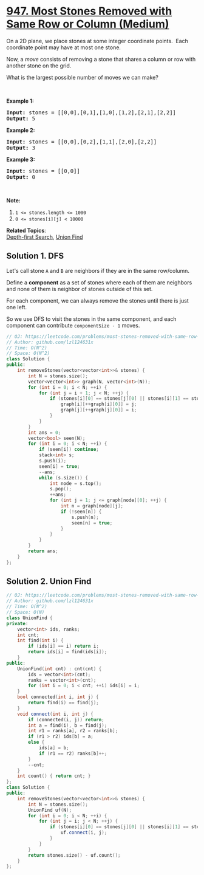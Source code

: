 # [947. Most Stones Removed with Same Row or Column (Medium)](https://leetcode.com/problems/most-stones-removed-with-same-row-or-column/)

<p>On a 2D plane, we place stones at some integer coordinate points.&nbsp; Each coordinate point may have at most one stone.</p>

<p>Now, a <em>move</em> consists of removing a stone&nbsp;that shares a column or row with another stone on the grid.</p>

<p>What is the largest possible number of moves we can make?</p>

<p>&nbsp;</p>

<div>
<p><strong>Example 1:</strong></p>

<pre><strong>Input: </strong>stones = <span id="example-input-1-2">[[0,0],[0,1],[1,0],[1,2],[2,1],[2,2]]</span>
<strong>Output: </strong>5
</pre>

<div>
<p><strong>Example 2:</strong></p>

<pre><strong>Input: </strong>stones = <span id="example-input-2-2">[[0,0],[0,2],[1,1],[2,0],[2,2]]</span>
<strong>Output: </strong>3
</pre>

<div>
<p><strong>Example 3:</strong></p>

<pre><strong>Input: </strong>stones = <span id="example-input-3-2">[[0,0]]</span>
<strong>Output: </strong>0
</pre>

<p>&nbsp;</p>

<p><strong><span>Note:</span></strong></p>

<ol>
	<li><code>1 &lt;= stones.length &lt;= 1000</code></li>
	<li><code>0 &lt;= stones[i][j] &lt; 10000</code></li>
</ol>
</div>
</div>
</div>


**Related Topics**:  
[Depth-first Search](https://leetcode.com/tag/depth-first-search/), [Union Find](https://leetcode.com/tag/union-find/)

## Solution 1. DFS

Let's call stone `A` and `B` are neighbors if they are in the same row/column.

Define a **component** as a set of stones where each of them are neighbors and none of them is neighbor of stones outside of this set.

For each component, we can always remove the stones until there is just one left.

So we use DFS to visit the stones in the same component, and each component can contribute `conponentSize - 1` moves.

```cpp
// OJ: https://leetcode.com/problems/most-stones-removed-with-same-row-or-column/
// Author: github.com/lzl124631x
// Time: O(N^2)
// Space: O(N^2)
class Solution {
public:
    int removeStones(vector<vector<int>>& stones) {
        int N = stones.size();
        vector<vector<int>> graph(N, vector<int>(N));
        for (int i = 0; i < N; ++i) {
            for (int j = i + 1; j < N; ++j) {
                if (stones[i][0] == stones[j][0] || stones[i][1] == stones[j][1]) {
                    graph[i][++graph[i][0]] = j;
                    graph[j][++graph[j][0]] = i;
                }
            }
        }
        int ans = 0;
        vector<bool> seen(N);
        for (int i = 0; i < N; ++i) {
            if (seen[i]) continue;
            stack<int> s;
            s.push(i);
            seen[i] = true;
            --ans;
            while (s.size()) {
                int node = s.top();
                s.pop();
                ++ans;
                for (int j = 1; j <= graph[node][0]; ++j) {
                    int n = graph[node][j];
                    if (!seen[n]) {
                        s.push(n);
                        seen[n] = true;
                    }
                }
            }
        }
        return ans;
    }
};
```

## Solution 2. Union Find

```cpp
// OJ: https://leetcode.com/problems/most-stones-removed-with-same-row-or-column/
// Author: github.com/lzl124631x
// Time: O(N^2)
// Space: O(N)
class UnionFind {
private:
    vector<int> ids, ranks;
    int cnt;
    int find(int i) {
        if (ids[i] == i) return i;
        return ids[i] = find(ids[i]);
    }
public:
    UnionFind(int cnt) : cnt(cnt) {
        ids = vector<int>(cnt);
        ranks = vector<int>(cnt);
        for (int i = 0; i < cnt; ++i) ids[i] = i;
    }
    bool connected(int i, int j) {
        return find(i) == find(j);
    }
    void connect(int i, int j) {
        if (connected(i, j)) return;
        int a = find(i), b = find(j);
        int r1 = ranks[a], r2 = ranks[b];
        if (r1 > r2) ids[b] = a;
        else {
            ids[a] = b;
            if (r1 == r2) ranks[b]++;
        }
        --cnt;
    }
    int count() { return cnt; }
};
class Solution {
public:
    int removeStones(vector<vector<int>>& stones) {
        int N = stones.size();
        UnionFind uf(N);
        for (int i = 0; i < N; ++i) {
            for (int j = i; j < N; ++j) {
                if (stones[i][0] == stones[j][0] || stones[i][1] == stones[j][1]) {
                    uf.connect(i, j);
                }
            }
        }
        return stones.size() - uf.count();
    }
};
```
